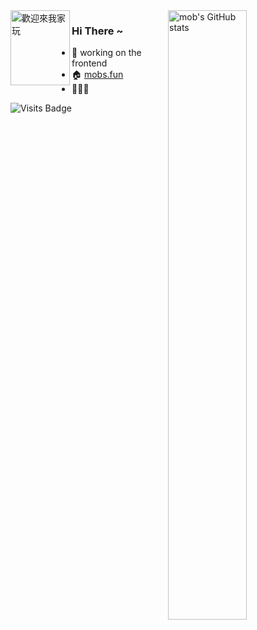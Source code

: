 <img align="right" alt="mob's GitHub stats"  width="50%" src="https://github-readme-stats.vercel.app/api?username=Akiyamaminami&theme=vue&show_icons=true&count_private=true&hide=stars&hide_border=true">
<img align="left" alt="歡迎來我家玩" width="95px" height="120px" src="https://s2.loli.net/2022/06/26/a2t7fEPJbpTkVwY.png">

### Hi There ~
- 🔨 working on the frontend
- 🏠 [mobs.fun](https://mobs.fun)
- 👻👻👻

![Visits Badge](https://badges.pufler.dev/visits/AkiyamaMinami/AkiyamaMinami)

